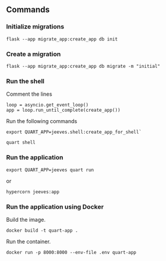 ## Commands

### Initialize migrations

`flask --app migrate_app:create_app db init`

### Create a migration

`flask --app migrate_app:create_app db migrate -m "initial"`

### Run the shell

Comment the lines

```
loop = asyncio.get_event_loop()
app = loop.run_until_complete(create_app())
```

Run the following commands

```
export QUART_APP=jeeves.shell:create_app_for_shell`
```

```
quart shell
```

### Run the application

```
export QUART_APP=jeeves quart run
```

or

```
hypercorn jeeves:app
```

### Run the application using Docker

Build the image.

```
docker build -t quart-app .
```

Run the container.

```
docker run -p 8000:8000 --env-file .env quart-app
```
